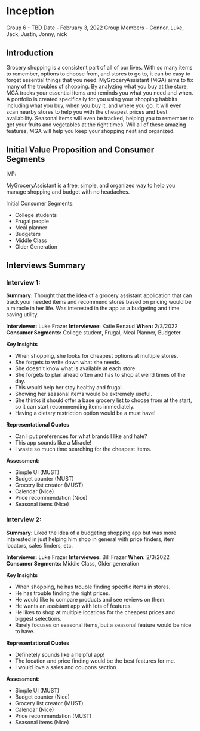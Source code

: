 # Inception

Group 6 - TBD
Date - February 3, 2022
Group Members - Connor, Luke, Jack, Justin, Jonny, nick

## Introduction

Grocery shopping is a consistent part of all of our lives. With so many items to remember, options to choose from, and stores to go to, it can be easy to forget essential things that you need. MyGroceryAssistant (MGA) aims to fix many of the troubles of shopping. By analyzing what you buy at the store, MGA tracks your essential items and reminds you what you need and when. A portfolio is created specifically for you using your shopping habbits including what you buy, when you buy it, and where you go. It will even scan nearby stores to help you with the cheapest prices and best availability. Seasonal items will even be tracked, helping you to remember to get your fruits and vegetables at the right times. Will all of these amazing features, MGA will help you keep your shopping neat and organized.  

## Initial Value Proposition and Consumer Segments

IVP: 

MyGroceryAssistant is a free, simple, and organized way to help you manage shopping and budget with no headaches. 

Initial Consumer Segments:

* College students
* Frugal people
* Meal planner
* Budgeters
* Middle Class
* Older Generation

## Interviews Summary

### Interview 1: 

**Summary:** Thought that the idea of a grocery assistant application that can track your needed items and recommend stores based on pricing would be a miracle in her life. Was interested in the app as a budgeting and time saving utility. 

**Interviewer:** Luke Frazer
**Interviewee:** Katie Renaud
**When:** 2/3/2022
**Consumer Segments:** College student, Frugal, Meal Planner, Budgeter

**Key Insights**

* When shopping, she looks for cheapest options at multiple stores.
* She forgets to write down what she needs. 
* She doesn't know what is available at each store.
* She forgets to plan ahead often and has to shop at weird times of the day. 
* This would help her stay healthy and frugal.
* Showing her seasonal items would be extremely useful.
* She thinks it should offer a base grocery list to choose from at the start, so it can start recommending items immediately. 
* Having a dietary restriction option would be a must have!

**Representational Quotes**

* Can I put preferences for what brands I like and hate?
* This app sounds like a Miracle!
* I waste so much time searching for the cheapest items.

**Assessment:**

* Simple UI (MUST)
* Budget counter (MUST)
* Grocery list creator (MUST)
* Calendar (Nice)
* Price recommendation (Nice)
* Seasonal items (Nice)

### Interview 2: 

**Summary:** Liked the idea of a budgeting shopping app but was more interested in just helping him shop in general with price finders, item locators, sales finders, etc.  

**Interviewer:** Luke Frazer
**Interviewee:** Bill Frazer
**When:** 2/3/2022
**Consumer Segments:** Middle Class, Older generation

**Key Insights**

* When shopping, he has trouble finding specific items in stores.
* He has trouble finding the right prices.
* He would like to compare products and see reviews on them.
* He wants an assistant app with lots of features.
* He likes to shop at multiple locations for the cheapest prices and biggest selections.
* Rarely focuses on seasonal items, but a seasonal feature would be nice to have.

**Representational Quotes**

* Definetely sounds like a helpful app!
* The location and price finding would be the best features for me.
* I would love a sales and coupons section

**Assessment:**

* Simple UI (MUST)
* Budget counter (Nice)
* Grocery list creator (MUST)
* Calendar (Nice)
* Price recommendation (MUST)
* Seasonal items (Nice)
